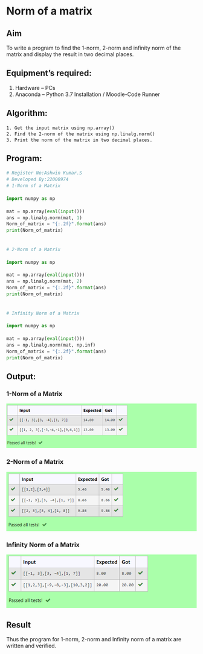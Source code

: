 # Norm of a matrix
## Aim
To write a program to find the 1-norm, 2-norm and infinity norm of the matrix and display the result in two decimal places.
## Equipment’s required:
1.	Hardware – PCs
2.	Anaconda – Python 3.7 Installation / Moodle-Code Runner
## Algorithm:
	1. Get the input matrix using np.array()   
    2. Find the 2-norm of the matrix using np.linalg.norm()
	3. Print the norm of the matrix in two decimal places.
## Program:
```Python
# Register No:Ashwin Kumar.S
# Developed By:22000974
# 1-Norm of a Matrix

import numpy as np

mat = np.array(eval(input()))
ans = np.linalg.norm(mat, 1)
Norm_of_matrix = "{:.2f}".format(ans)
print(Norm_of_matrix)


# 2-Norm of a Matrix

import numpy as np

mat = np.array(eval(input()))
ans = np.linalg.norm(mat, 2)
Norm_of_matrix = "{:.2f}".format(ans)
print(Norm_of_matrix)


# Infinity Norm of a Matrix

import numpy as np

mat = np.array(eval(input()))
ans = np.linalg.norm(mat, np.inf)
Norm_of_matrix = "{:.2f}".format(ans)
print(Norm_of_matrix)


```
## Output:
### 1-Norm of a Matrix
![output](./norm_1_output.png)

### 2-Norm of a Matrix
![output](./norm_2_output.png)

### Infinity Norm of a Matrix
![output](norm_inf_output.png)

## Result
Thus the program for 1-norm, 2-norm and Infinity norm of a matrix are written and verified.
